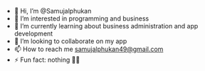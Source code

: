- 👋 Hi, I’m @Samujalphukan
- 👀 I’m interested in programming and business 
- 🌱 I’m currently learning about business administration and app development 
- 💞️ I’m looking to collaborate on my app
- 📫 How to reach me samujalphukan49@gmail.com
- ⚡ Fun fact: nothing 😮‍💨

<!---
Samujalphukan/Samujalphukan is a ✨ special ✨ repository because its `README.md` (this file) appears on your GitHub profile.
You can click the Preview link to take a look at your changes.
--->
